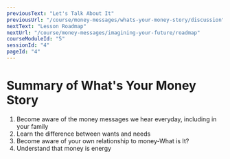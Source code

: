 ```yaml
---
previousText: "Let's Talk About It"
previousUrl: "/course/money-messages/whats-your-money-story/discussion"
nextText: "Lesson Roadmap"
nextUrl: "/course/money-messages/imagining-your-future/roadmap"
courseModuleId: "5"
sessionId: "4"
pageId: "4"
---
```



# Summary of What's Your Money Story
1. Become aware of the money messages we hear everyday, including in your family 
2. Learn the difference between wants and needs 
3. Become aware of your own relationship to money-What is It? 
4. Understand that money is energy